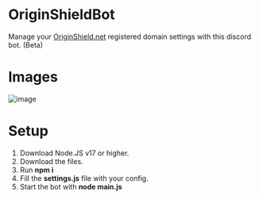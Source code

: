 # OriginShieldBot
Manage your [OriginShield.net](https://OriginShield.net) registered domain settings with this discord bot. (Beta)

# Images
![image](https://user-images.githubusercontent.com/65133800/215294180-f7285c81-f163-4d3a-a632-8f5521b1de91.png)


# Setup
1. Download Node.JS v17 or higher.
2. Download the files.
3. Run **npm i**
4. Fill the **settings.js** file with your config.
5. Start the bot with **node main.js**

